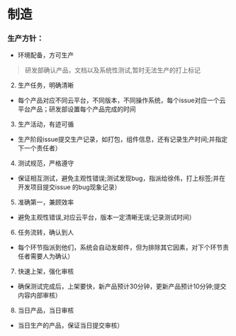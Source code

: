 # 制造

### 生产方针：

- 环境配备，方可生产
 > 研发部确认产品，文档以及系统性测试,暂时无法生产的打上标记

2. 生产任务，明确清晰
- 每个产品对应不同云平台，不同版本，不同操作系统，每个issue对应一个云平台产品；研发部设置每个产品完成的时间

3. 生产活动，有迹可循
- 生产阶段issue提交生产记录，如打包，组件信息，还有记录生产时间;并指定下一个责任者）

4. 测试规范，严格遵守
- 保证相互测试，避免主观性错误;测试发现bug，指派给徐伟，打上标签;并在开发项目提交issue 的bug现象记录）

5. 准确第一，兼顾效率
- 避免主观性错误,对应云平台，版本一定清晰无误;记录测试时间）

6. 任务流转，确认到人
- 每个环节指派到他们，系统会自动发邮件，但为排除其它因素，对下个环节责任者需要人为确认）

7. 快速上架，强化审核
- 确保测试完成后，上架要快，新产品预计30分钟，更新产品预计10分钟;提交内容内部审核）

8. 当日产品，当日审核
- 当日生产的产品，保证当日提交审核）
